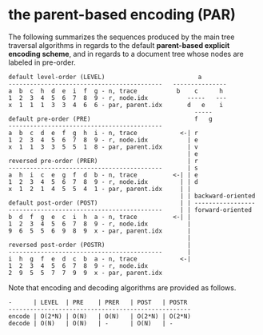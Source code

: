 
<!-- ======================================================================= -->
# the parent-based encoding (PAR)

The following summarizes the sequences produced by the main tree traversal
algorithms in regards to the default **parent-based explicit encoding scheme**,
and in regards to a document tree whose nodes are labeled in pre-order.

```
default level-order (LEVEL)                          a
-------------------------------------------   ---------------
a  b  c  h  d  e  i  f  g - n, trace           b    c      h
1  2  3  4  5  6  7  8  9 - r, node.idx           -----   ---
x  1  1  1  3  3  4  6  6 - par, parent.idx       d   e    i
                                                    -----
default pre-order (PRE)                             f   g
-------------------------------------------
a  b  c  d  e  f  g  h  i - n, trace            <-| r
1  2  3  4  5  6  7  8  9 - r, node.idx           | e
x  1  1  3  3  5  5  1  8 - par, parent.idx       | v
                                                  | e
reversed pre-order (PRER)                         | r
-------------------------------------------       | s
a  h  i  c  e  g  f  d  b - n, trace          <-| | e
1  2  3  4  5  6  7  8  9 - r, node.idx         | | d
x  1  2  1  4  5  5  4  1 - par, parent.idx     | |
                                                | | backward-oriented
default post-order (POST)                       | | -----------------
-------------------------------------------     | | forward-oriented
b  d  f  g  e  c  i  h  a - n, trace          <-| |
1  2  3  4  5  6  7  8  9 - r, node.idx           |
9  6  5  5  6  9  8  9  x - par, parent.idx       |
                                                  |
reversed post-order (POSTR)                       |
-------------------------------------------       |
i  h  g  f  e  d  c  b  a - n, trace            <-|
1  2  3  4  5  6  7  8  9 - r, node.idx
2  9  5  5  7  7  9  9  x - par, parent.idx
```

Note that encoding and decoding algorithms are provided as follows.

```
-      | LEVEL  | PRE    | PRER   | POST   | POSTR
---------------------------------------------------
encode | O(2*N) | O(N)   | O(N)   | O(2*N) | O(2*N)
decode | O(N)   | O(N)   | -      | O(N)   | -
```
